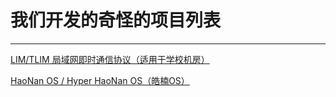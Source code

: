 # 我们开发的奇怪的项目列表

---

[LIM/TLIM 局域网即时通信协议（适用于学校机房）](https://lim.pages.devtm.top/)

[HaoNan OS / Hyper HaoNan OS（皓楠OS）](https://haonanos.pages.devtm.top/)
